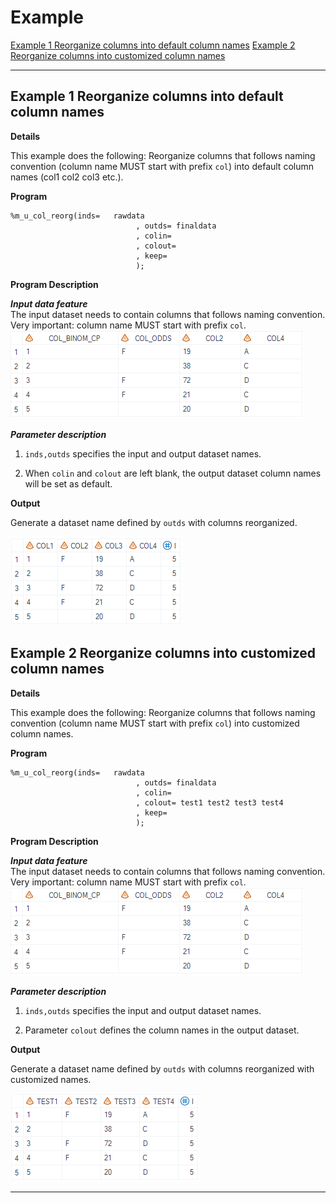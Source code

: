 # Example

[Example 1 Reorganize columns into default column names](#example-1-reorganize-columns-into-default-column-names)
[Example 2 Reorganize columns into customized column names](#example-2-reorganize-columns-into-customized-column-names)<br>

---

## Example 1 Reorganize columns into default column names

**Details**<br>

This example does the following:
Reorganize columns that follows naming convention (column name MUST start with prefix `col`) into default column names (col1 col2 col3 etc.).

**Program**

```sas
%m_u_col_reorg(inds=   rawdata
							, outds= finaldata
							, colin= 
							, colout=
							, keep=
							);
```
**Program Description**

***Input data feature***<br>
The input dataset needs to contain columns that follows naming convention.<br> 
Very important: column name MUST start with prefix `col`. <br>
![Input1](input1.png)

***Parameter description***<br>
1. `inds,outds` specifies the input and output dataset names.<br>

2. When `colin` and `colout` are left blank, the output dataset column names will be set as default.

**Output**

Generate a dataset name defined by `outds` with columns reorganized.

 ![Output1](output1.png)


## Example 2 Reorganize columns into customized column names

**Details**<br>

This example does the following:
Reorganize columns that follows naming convention (column name MUST start with prefix `col`) into customized column names.

**Program**

```sas
%m_u_col_reorg(inds=   rawdata
							, outds= finaldata
							, colin= 
							, colout= test1 test2 test3 test4
							, keep=
							);
```
**Program Description**

***Input data feature***<br>
The input dataset needs to contain columns that follows naming convention.<br> 
Very important: column name MUST start with prefix `col`. <br>
![Input1](input1.png)

***Parameter description***<br>
1. `inds,outds` specifies the input and output dataset names.<br>

2. Parameter `colout` defines the column names in the output dataset.

**Output**

Generate a dataset name defined by `outds` with columns reorganized with customized names.

 ![Output2](output2.png)

 ---

